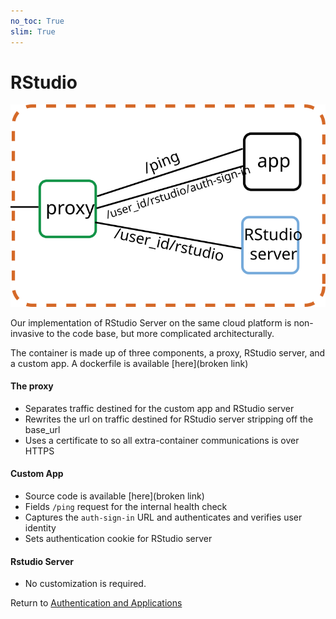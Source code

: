 ```yaml
---
no_toc: True
slim: True
---
```

# RStudio

![Inside the RStudio Container rstudio](rstudio.svg)

Our implementation of RStudio Server on the same cloud platform is
non-invasive to the code base, but more complicated architecturally.

The container is made up of three components, a proxy, RStudio server, and a custom app. A dockerfile is available [here](broken link)

#### The proxy

  * Separates traffic destined for the custom app and RStudio server
  * Rewrites the url on traffic destined for RStudio server stripping off the base_url
  * Uses a certificate to so all extra-container communications is over HTTPS
  
#### Custom App

  * Source code is available [here](broken link)
  * Fields `/ping` request for the internal health check
  * Captures the `auth-sign-in` URL and authenticates and verifies user identity
  * Sets authentication cookie for RStudio server

#### Rstudio Server

  * No customization is required.

Return to [Authentication and Applications](integration.md)